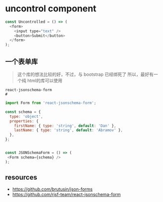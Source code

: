 # uncontrol component

```js
const Uncontrolled = () => (
  <form>
    <input type="text" />
    <button>Submit</button>
  </form>
);
```


## 一个表单库
> 这个库的想法比较的好，不过，与 bootstrap 已经绑死了
> 所以，最好有一个纯 html的库可以使用

```shell
react-jsonschema-form
# 
```

```js
import Form from 'react-jsonschema-form';

const schema = {
  type: 'object',
  properties: {
    firstName: { type: 'string', default: 'Dan' },
    lastName: { type: 'string', default: 'Abramov' },
  },
};


const JSONSchemaForm = () => (
 <Form schema={schema} />
);
```

## resources
- https://github.com/brutusin/json-forms
- https://github.com/rjsf-team/react-jsonschema-form
